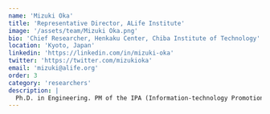 ```yaml
---
name: 'Mizuki Oka'
title: 'Representative Director, ALife Institute'
image: '/assets/team/Mizuki Oka.png'
bio: 'Chief Researcher, Henkaku Center, Chiba Institute of Technology'
location: 'Kyoto, Japan'
linkedin: 'https://linkedin.com/in/mizuki-oka'
twitter: 'https://twitter.com/mizukioka'
email: 'mizuki@alife.org'
order: 3
category: 'researchers'
description: |
  Ph.D. in Engineering. PM of the IPA (Information-technology Promotion Agency, Japan) MITOU Program. Chair of the Japanese Society for Artificial Life. CEO of ConnectSphere Inc. She conducts research on artificial life technology and on data analysis, generation, and utilization using LLMs. She also engages in R&D on social simulation and open-ended algorithms. She is an author of "ALIFE | Artificial Life – Towards a More Life-like AI" (BNN, Inc.), "Conducting and Utilizing ALife – Introduction to Artificial Life Model Theory through Implementation" (O'Reilly Japan), and "Open-ended Evolutionary Algorithms in Python.
---
```

